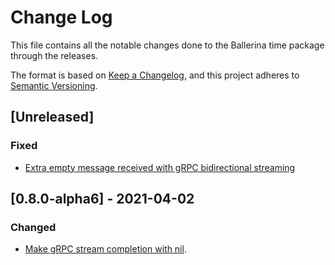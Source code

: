 # Change Log
This file contains all the notable changes done to the Ballerina time package through the releases.

The format is based on [Keep a Changelog](https://keepachangelog.com/en/1.0.0/),
and this project adheres to [Semantic Versioning](https://semver.org/spec/v2.0.0.html).

## [Unreleased]
### Fixed
- [Extra empty message received with gRPC bidirectional streaming](ballerina-platform/ballerina-standard-library/issues/1152)


## [0.8.0-alpha6] - 2021-04-02
### Changed
- [Make gRPC stream completion with nil](https://github.com/ballerina-platform/ballerina-standard-library/issues/1209).
